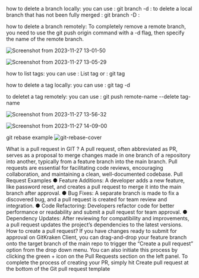 how to delete a branch locally:
you can use : git branch -d :
to delete a local branch that has not been fully merged : git branch -D :

how to delete a branch remotely:
To completely remove a remote branch, you need to use the git push origin command with a -d flag, then specify the name of the remote branch.

![Screenshot from 2023-11-27 13-01-50](https://github.com/jasminewalid/lab2/assets/152063571/e5e11a39-acef-4fc2-b6e8-f7d582849581)

![Screenshot from 2023-11-27 13-05-29](https://github.com/jasminewalid/lab2/assets/152063571/9149f6a6-171e-400a-b60e-2bff689a5c3c)

how to list tags:
you can use : List tag
or : git tag

how to delete a tag locally:
you can use : git tag -d

to deletet a tag remotely:
you can use : git push remote-name --delete tag-name

![Screenshot from 2023-11-27 13-56-32](https://github.com/jasminewalid/lab2/assets/152063571/230b9d85-c1ae-4eea-91ce-6abd03103235)

![Screenshot from 2023-11-27 14-09-00](https://github.com/jasminewalid/lab2/assets/152063571/7b9bc9a6-3bff-4da7-b35d-dea3ebf96e10)

git rebase example
![git-rebase-cover](https://github.com/jasminewalid/lab2/assets/152063571/aa29e6a4-853c-47b1-a722-ea2c04eb51c1)

What is a pull request in GIT ?
A pull request, often abbreviated as PR, serves as a proposal to merge changes
made in one branch of a repository into another, typically from a feature branch into
the main branch. Pull requests are essential for facilitating code reviews,
encouraging collaboration, and maintaining a clean, well-documented codebase.
Pull Request Examples
● Feature Additions: A developer adds a new feature, like password reset, and
creates a pull request to merge it into the main branch after approval.
● Bug Fixes: A separate branch is made to fix a discovered bug, and a pull
request is created for team review and integration.
● Code Refactoring: Developers refactor code for better performance or
readability and submit a pull request for team approval.
● Dependency Updates: After reviewing for compatibility and improvements, a
pull request updates the project’s dependencies to the latest versions.
How to create a pull request?
If you have changes ready to submit for approval on GitKraken Client, you can
drag-and-drop your feature branch onto the target branch of the main repo to trigger
the “Create a pull request” option from the drop down menu.
You can also initiate this process by clicking the green + icon on the Pull
Requests section on the left panel.
To complete the process of creating your PR, simply hit Create pull request at the
bottom of the Git pull request template
